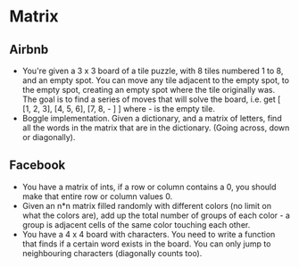 Matrix
==

## Airbnb

- You're given a 3 x 3 board of a tile puzzle, with 8 tiles numbered 1 to 8, and an empty spot. You can move any tile adjacent to the empty spot, to the empty spot, creating an empty spot where the tile originally was. The goal is to find a series of moves that will solve the board, i.e. get [ [1, 2, 3], [4, 5, 6], [7, 8, - ] ] where - is the empty tile.
- Boggle implementation. Given a dictionary, and a matrix of letters, find all the words in the matrix that are in the dictionary. (Going across, down or diagonally).

## Facebook

- You have a matrix of ints, if a row or column contains a 0, you should make that entire row or column values 0.
- Given an n*n matrix filled randomly with different colors (no limit on what the colors are), add up the total number of groups of each color - a group is adjacent cells of the same color touching each other.
- You have a 4 x 4 board with characters. You need to write a function that finds if a certain word exists in the board. You can only jump to neighbouring characters (diagonally counts too).
